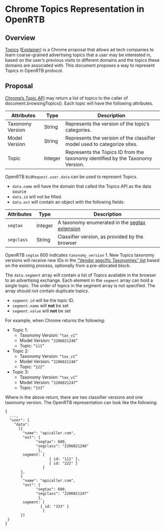 # Chrome Topics Representation in OpenRTB

## Overview
[Topics](https://privacysandbox.com/intl/en_us/proposals/topics) ([Explainer](https://github.com/patcg-individual-drafts/topics)) is a Chrome proposal that allows ad tech companies to learn coarse-grained advertising topics that a user may be interested in, based on the user’s previous visits to different domains and the topics these domains are associated with. This document proposes a way to represent Topics in OpenRTB protocol.

## Proposal
[Chrome’s Topic API](https://privacysandbox.com/intl/en_us/proposals/topics) may return a list of topics to the caller of document.browsingTopics(). Each topic will have the following attributes.

| Attributes  | Type        | Description |
| ------------ | ----------- | ----------- |
| Taxonomy Version  | String       | Represents the version of the topic’s categories. |
| Model Version   | String        |  Represents the version of the classifier model used to categorize sites. |
| Topic   | Integer        |  Represents the Topics ID from the taxonomy identified by the Taxonomy Version. |

OpenRTB `BidRequest.user.data` can be used to represent Topics.
- `data.name` will have the domain that called the Topics API as the data source
- `data.id` will not be filled.
- `data.ext` will contain an object with the following fields:

| Attributes  | Type        | Description |
| ------------ | ----------- | ----------- |
| `segtax`  | Integer       | A taxonomy enumerated in the [segtax extension](https://github.com/InteractiveAdvertisingBureau/openrtb/blob/master/extensions/community_extensions/segtax.md) |
| `segclass`   | String        |  Classifier version, as provided by the browser |

OpenRTB `segtax` 600 indicates `taxonomy_version` 1. New Topics taxonomy versions will receive new IDs in the ["Vendor specific Taxonomies" list](https://github.com/InteractiveAdvertisingBureau/openrtb/blob/master/extensions/community_extensions/segtax.md#approved-vendor-specific-taxonomies) based on the existing process, optionally from a pre-allocated block.

The `data.segment` array will contain a list of Topics available in the browser to an advertising exchange. Each element in the `segment` array can hold a single topic. The order of topics in the segment array is not specified. The array should not contain duplicate topics.
- `segment.id` will be the topic ID.
- `segment.name` will **not** be set
- `segment.value` will **not** be set


For example, when Chrome returns the following:
- Topic 1:
  - Taxonomy Version: `“tax_v1”`
  - Model Version: `“2206021246”`
  - Topic: `“111”`
- Topic 2:
  - Taxonomy Version: `“tax_v1”`
  - Model Version: `“2206021246”`
  - Topic: `“222”`
- Topic 3:
  - Taxonomy Version: `“tax_v1”`
  - Model Version: `“2206021247”`
  - Topic: `“333”`

Where in the above return, there are two classifier versions and one taxonomy version. The OpenRTB representation can look like the following:

```
{
  ...,
  "user": {
    "data": 
      [{
        "name": "apicaller.com",
        "ext": {
              "segtax": 600,
              "segclass": "2206021246"
               },
        segment: [
            		{ id: "111" },
            		{ id: "222" }
                 ]
       },
       {
        "name": "apicaller.com",
        "ext": {
              "segtax": 600,
              "segclass": "2206021247"
               },
        segment: [
                { id: "333" }
                 ]
       }]
 }
}
```
